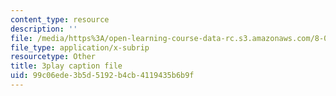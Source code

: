 ```yaml
---
content_type: resource
description: ''
file: /media/https%3A/open-learning-course-data-rc.s3.amazonaws.com/8-01sc-classical-mechanics-fall-2016/99c06ede3b5d5192b4cb4119435b6b9f_7Kq8BINVDiw.vtt
file_type: application/x-subrip
resourcetype: Other
title: 3play caption file
uid: 99c06ede-3b5d-5192-b4cb-4119435b6b9f
---
```

